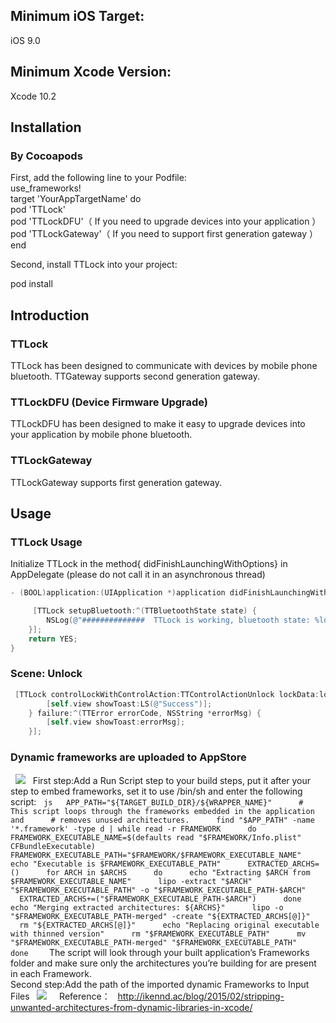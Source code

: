 ## Minimum iOS Target:
iOS 9.0


## Minimum Xcode Version: 
Xcode 10.2 

## Installation

### By Cocoapods

First, add the following line to your Podfile:
<br>use_frameworks!
<br>target 'YourAppTargetName' do
<br>pod 'TTLock'
<br>pod 'TTLockDFU'（ If you need to upgrade devices into your application ）
<br>pod 'TTLockGateway'（ If you need to support first generation gateway ）
<br>end

Second, install TTLock into your project:

pod install

## Introduction

### TTLock
TTLock has been designed to communicate with devices by mobile phone bluetooth.
TTGateway supports second generation gateway.

### TTLockDFU (Device Firmware Upgrade)
TTLockDFU has been designed to make it easy to upgrade devices into your application by mobile phone bluetooth.

### TTLockGateway
TTLockGateway supports first generation gateway.

## Usage

### TTLock Usage
Initialize TTLock in the method{ didFinishLaunchingWithOptions} in AppDelegate (please do not call it in an asynchronous thread)
```objective-c
- (BOOL)application:(UIApplication *)application didFinishLaunchingWithOptions:(NSDictionary *)launchOptions {

     [TTLock setupBluetooth:^(TTBluetoothState state) {
        NSLog(@"##############  TTLock is working, bluetooth state: %ld  ##############",(long)state);
    }];
    return YES;
}
```
### Scene: Unlock
```objective-c
 [TTLock controlLockWithControlAction:TTControlActionUnlock lockData:lockData success:^(long long lockTime, NSInteger electricQuantity, long long uniqueId) {
        [self.view showToast:LS(@"Success")];
    } failure:^(TTError errorCode, NSString *errorMsg) {
        [self.view showToast:errorMsg];
    }];
```

### Dynamic frameworks are uploaded to AppStore
  ![](http://ikennd.ac/pictures/iTC-Unsupported-Archs.png)
  First step:Add a Run Script step to your build steps, put it after your step to embed frameworks, set it to use /bin/sh and enter the following script:
  ```js
  APP_PATH="${TARGET_BUILD_DIR}/${WRAPPER_NAME}"
  
  # This script loops through the frameworks embedded in the application and
  
  # removes unused architectures.
  
  find "$APP_PATH" -name '*.framework' -type d | while read -r FRAMEWORK
  
  do
  
  FRAMEWORK_EXECUTABLE_NAME=$(defaults read "$FRAMEWORK/Info.plist" CFBundleExecutable)
  
  FRAMEWORK_EXECUTABLE_PATH="$FRAMEWORK/$FRAMEWORK_EXECUTABLE_NAME"
  
  echo "Executable is $FRAMEWORK_EXECUTABLE_PATH"
  
  EXTRACTED_ARCHS=()
  
  for ARCH in $ARCHS
  
  do
  
  echo "Extracting $ARCH from $FRAMEWORK_EXECUTABLE_NAME"
  
  lipo -extract "$ARCH" "$FRAMEWORK_EXECUTABLE_PATH" -o "$FRAMEWORK_EXECUTABLE_PATH-$ARCH"
  
  EXTRACTED_ARCHS+=("$FRAMEWORK_EXECUTABLE_PATH-$ARCH")
  
  done
  
  echo "Merging extracted architectures: ${ARCHS}"
  
  lipo -o "$FRAMEWORK_EXECUTABLE_PATH-merged" -create "${EXTRACTED_ARCHS[@]}"
  
  rm "${EXTRACTED_ARCHS[@]}"
  
  echo "Replacing original executable with thinned version"
  
  rm "$FRAMEWORK_EXECUTABLE_PATH"
  
  mv "$FRAMEWORK_EXECUTABLE_PATH-merged" "$FRAMEWORK_EXECUTABLE_PATH"
  
  done
  ```
  The script will look through your built application’s Frameworks folder and make sure only the architectures you’re building for are present in each Framework.
  <br>Second step:Add the path of the imported dynamic Frameworks to Input Files
  ![](https://github.com/ttlock/iOS_TTLock_Demo/blob/master/TTLockDemo/images/0F50B0D2-30E0-44AD-9112-F18A6CB8BE4.png)
  
  Reference：
  http://ikennd.ac/blog/2015/02/stripping-unwanted-architectures-from-dynamic-libraries-in-xcode/
